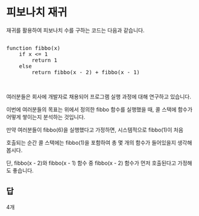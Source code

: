피보나치 재귀
=====
재귀를 활용하여 피보나치 수를 구하는 코드는 다음과 같습니다.

<pre>
  <codee>
function fibbo(x)
    if x <= 1
        return 1
    else
        return fibbo(x - 2) + fibbo(x - 1)
 
  </codee>
</pre>

여러분들은 회사에 개발자로 채용되어 프로그램 실행 과정에 대해 연구하고 있습니다.   

이번에 여러분들의 목표는 위에서 정의한 fibbo 함수를 실행했을 때, 콜 스택에 함수가 어떻게 쌓이는지 분석하는 것입니다.  

만약 여러분들이 fibbo(6)을 실행했다고 가정하면, 시스템적으로 fibbo(1)이 처음   

호출되는 순간 콜 스택에는 fibbo(1)을 포함하여 총 몇 개의 함수가 들어있을지 생각해봅시다.   

단, fibbo(x - 2)와 fibbo(x - 1) 함수 중 fibbo(x - 2) 함수가 먼저 호출된다고 가정해도 좋습니다.  

답
---
4개
